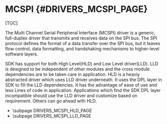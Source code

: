 # MCSPI {#DRIVERS_MCSPI_PAGE}

[TOC]

The Multi Channel Serial Peripheral Interface (MCSPI) driver is a generic,
full-duplex driver that transmits and receives data on the SPI bus.
The SPI protocol defines the format of a data transfer over the SPI bus,
but it leaves flow control, data formatting, and handshaking mechanisms
to higher-level software layers.

SDK has support for both High Level(HLD) and Low Level driver(LLD).
LLD is designed to be independent of other modules and the cross module
dependencies are to be taken care in application. HLD is a heaviy abstracted
driver which uses LLD driver underneath. It uses the DPL layer in SDK to
fill the LLD dependencies. It has the advantage of ease of use and less
Lines of code in application. Applications which find the SDK DPL layer
incompatible should use the LLD driver and customize based on requirement.
Others can go ahead with HLD.

- \subpage DRIVERS_MCSPI_HLD_PAGE
- \subpage DRIVERS_MCSPI_LLD_PAGE

